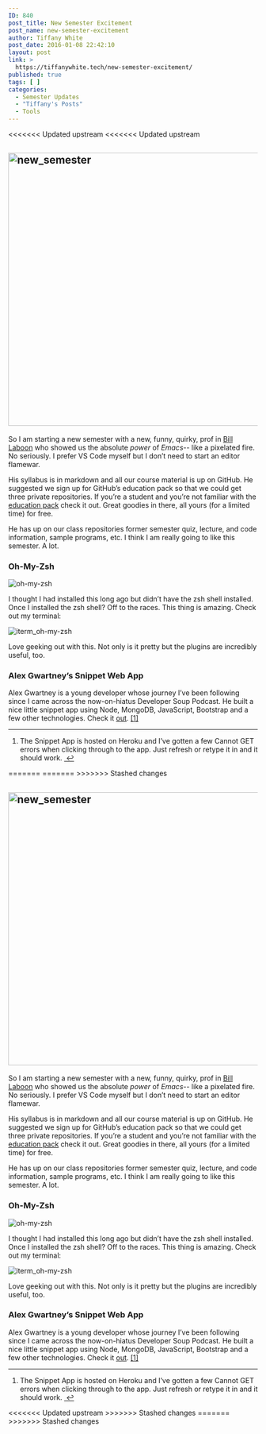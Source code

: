 ```yaml
---
ID: 840
post_title: New Semester Excitement
post_name: new-semester-excitement
author: Tiffany White
post_date: 2016-01-08 22:42:10
layout: post
link: >
  https://tiffanywhite.tech/new-semester-excitement/
published: true
tags: [ ]
categories:
  - Semester Updates
  - "Tiffany's Posts"
  - Tools
---
```

<<<<<<< Updated upstream
<<<<<<< Updated upstream
<h2><img class="aligncenter" src="http://helloburgh.me/wp-content/uploads/2016/01/IMG3_20160108_172912.jpeg" alt="new_semester" width="550" height="550" /></h2>
So I am starting a new semester with a new, funny, quirky, prof in <a href="https://twitter.com/BillLaboon">Bill Laboon</a> who showed us the absolute <em>power</em> of <em>Emacs</em>-- like a pixelated fire. No seriously. I prefer VS Code myself but I don’t need to start an editor flamewar.

His syllabus is in markdown and all our course material is up on GitHub. He suggested we sign up for GitHub’s education pack so that we could get three private repositories. If you’re a student and you’re not familiar with the <a href="https://education.github.com/pack">education pack</a> check it out. Great goodies in there, all yours (for a limited time) for free.

He has up on our class repositories former semester quiz, lecture, and code information, sample programs, etc. I think I am really going to like this semester. A lot.
<h3>Oh-My-Zsh</h3>
<img class="aligncenter" src="http://helloburgh.me/wp-content/uploads/2016/01/oh-my-zsh.jpg" alt="oh-my-zsh" />

I thought I had installed this long ago but didn’t have the zsh shell installed. Once I installed the zsh shell? Off to the races. This thing is amazing. Check out my terminal:

<img class="aligncenter" src="http://helloburgh.me/wp-content/uploads/2016/01/Screenshot2016-01-08_10-26-37_PM.jpg" alt="iterm_oh-my-zsh" />

Love geeking out with this. Not only is it pretty but the plugins are incredibly useful, too.
<h3>Alex Gwartney’s Snippet Web App</h3>
Alex Gwartney is a young developer whose journey I’ve been following since I came across the now-on-hiatus Developer Soup Podcast. He built a nice little snippet app using Node, MongoDB, JavaScript, Bootstrap and a few other technologies. Check it <a href="https://snippetsearch.herokuapp.com/">out</a>. <a id="fnref:1" class="footnote" title="see footnote" href="1">[1]</a>
<div class="footnotes">

<hr />

<ol>
	<li id="fn:1">The Snippet App is hosted on Heroku and I’ve gotten a few Cannot GET errors when clicking through to the app. Just refresh or retype it in and it should work. <a class="reversefootnote" title="return to article" href="1"> ↩</a></li>
</ol>
=======
=======
>>>>>>> Stashed changes
<h2><img class="aligncenter" src="http://helloburgh.me/wp-content/uploads/2016/01/IMG3_20160108_172912.jpeg" alt="new_semester" width="550" height="550" /></h2>
So I am starting a new semester with a new, funny, quirky, prof in <a href="https://twitter.com/BillLaboon">Bill Laboon</a> who showed us the absolute <em>power</em> of <em>Emacs</em>-- like a pixelated fire. No seriously. I prefer VS Code myself but I don’t need to start an editor flamewar.

His syllabus is in markdown and all our course material is up on GitHub. He suggested we sign up for GitHub’s education pack so that we could get three private repositories. If you’re a student and you’re not familiar with the <a href="https://education.github.com/pack">education pack</a> check it out. Great goodies in there, all yours (for a limited time) for free.

He has up on our class repositories former semester quiz, lecture, and code information, sample programs, etc. I think I am really going to like this semester. A lot.
<h3>Oh-My-Zsh</h3>
<img class="aligncenter" src="http://helloburgh.me/wp-content/uploads/2016/01/oh-my-zsh.jpg" alt="oh-my-zsh" />

I thought I had installed this long ago but didn’t have the zsh shell installed. Once I installed the zsh shell? Off to the races. This thing is amazing. Check out my terminal:

<img class="aligncenter" src="http://helloburgh.me/wp-content/uploads/2016/01/Screenshot2016-01-08_10-26-37_PM.jpg" alt="iterm_oh-my-zsh" />

Love geeking out with this. Not only is it pretty but the plugins are incredibly useful, too.
<h3>Alex Gwartney’s Snippet Web App</h3>
Alex Gwartney is a young developer whose journey I’ve been following since I came across the now-on-hiatus Developer Soup Podcast. He built a nice little snippet app using Node, MongoDB, JavaScript, Bootstrap and a few other technologies. Check it <a href="https://snippetsearch.herokuapp.com/">out</a>. <a id="fnref:1" class="footnote" title="see footnote" href="1">[1]</a>
<div class="footnotes">

<hr />

<ol>
	<li id="fn:1">The Snippet App is hosted on Heroku and I’ve gotten a few Cannot GET errors when clicking through to the app. Just refresh or retype it in and it should work. <a class="reversefootnote" title="return to article" href="1"> ↩</a></li>
</ol>
<<<<<<< Updated upstream
>>>>>>> Stashed changes
=======
>>>>>>> Stashed changes
</div>
